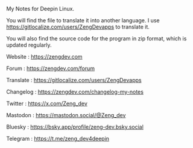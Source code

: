 My Notes for Deepin Linux.

You will find the file to translate it into another language. I use https://gitlocalize.com/users/ZengDevapps to translate it.

You will also find the source code for the program in zip format, which is updated regularly.

Website : https://zengdev.com

Forum : https://zengdev.com/forum

Translate : https://gitlocalize.com/users/ZengDevapps

Changelog : https://zengdev.com/changelog-my-notes

Twitter :
https://x.com/Zeng_dev

Mastodon :
https://mastodon.social/@Zeng_dev

Bluesky :
https://bsky.app/profile/zeng-dev.bsky.social

Telegram :
https://t.me/zeng_dev4deepin
